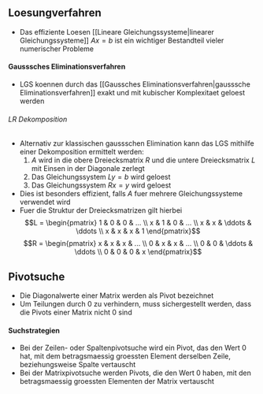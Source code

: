 ## Loesungverfahren
- Das effiziente Loesen [[Lineare Gleichungssysteme|linearer Gleichungssysteme]] $Ax = b$ ist ein wichtiger Bestandteil vieler numerischer Probleme
#### Gausssches Eliminationsverfahren
- LGS koennen durch das [[Gaussches Eliminationsverfahren|gausssche Eliminationsverfahren]] exakt und mit kubischer Komplexitaet geloest werden
###### LR Dekomposition
- Alternativ zur klassischen gaussschen Elimination kann das LGS mithilfe einer Dekomposition ermittelt werden:
	1. $A$ wird in die obere Dreiecksmatrix $R$ und die untere Dreiecksmatrix $L$ mit Einsen in der Diagonale zerlegt
	2. Das Gleichungssystem $Ly = b$ wird geloest
	3. Das Gleichungssystem $Rx = y$ wird geloest
- Dies ist besonders effizient, falls $A$ fuer mehrere Gleichungssysteme verwendet wird
- Fuer die Struktur der Dreiecksmatrizen gilt hierbei
$$L = \begin{pmatrix}
1 & 0 & 0 & ... \\
x & 1 & 0 & ... \\
x & x & \ddots & \ddots \\
x & x & x & 1
\end{pmatrix}$$
$$R = \begin{pmatrix}
x & x & x & ... \\
0 & x & x & ... \\
0 & 0 & \ddots & \ddots \\
0 & 0 & 0 & x
\end{pmatrix}$$
## Pivotsuche
- Die Diagonalwerte einer Matrix werden als Pivot bezeichnet
- Um Teilungen durch 0 zu verhindern, muss sichergestellt werden, dass die Pivots einer Matrix nicht 0 sind
#### Suchstrategien
- Bei der Zeilen- oder Spaltenpivotsuche wird ein Pivot, das den Wert 0 hat, mit dem betragsmaessig groessten Element derselben Zeile, beziehungsweise Spalte vertauscht
- Bei der Matrixpivotsuche werden Pivots, die den Wert 0 haben, mit den betragsmaessig groessten Elementen der Matrix vertauscht